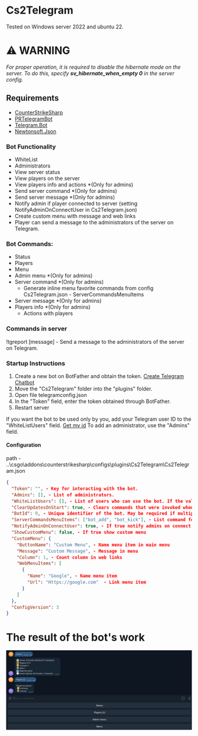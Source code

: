 # Cs2Telegram

Tested on Windows server 2022 and ubuntu 22.

# ⚠️ WARNING
*For proper operation, it is required to disable the hibernate mode on the server. To do this, specify __sv_hibernate_when_empty 0__ in the server config.*

## Requirements
 - [CounterStrikeSharp](https://github.com/roflmuffin/CounterStrikeSharp/tree/main)
 - [PRTelegramBot](https://github.com/prethink/PRTelegramBot)
 - [Telegram.Bot](https://github.com/TelegramBots/Telegram.Bot)
 - [Newtonsoft.Json](https://github.com/JamesNK/Newtonsoft.Json)       


### Bot Functionality
- WhiteList
- Administrators
- View server status
- View players on the server
- View players info and actions *(Only for admins)
- Send server command *(Only for admins)
- Send server message *(Only for admins)
- Notify admin if player connected to server (setting NotifyAdminOnConnectUser in Cs2Telegram.json)
- Create custom menu with message and web links
- Player can send a message to the administrators of the server on Telegram.


### Bot Commands:
- Status
- Players
- Menu
- Admin menu *(Only for admins)
- Server command *(Only for admins)
   * Generate inline menu favorite commands from config Cs2Telegram.json - ServerCommandsMenuItems
- Server message *(Only for admins)
-  Players info *(Only for admins)
   * Actions with players

### Commands in server
!tgreport [message] - Send a message to the administrators of the server on Telegram.

### Startup Instructions
1. Create a new bot on BotFather and obtain the token. [Create Telegram Chatbot](https://sendpulse.com/knowledge-base/chatbot/telegram/create-telegram-chatbot)
2. Move the "Cs2Telegram" folder into the "plugins" folder.
3. Open file telegramconfig.json
4. In the "Token" field, enter the token obtained through BotFather.
5. Restart server

If you want the bot to be used only by you, add your Telegram user ID to the "WhiteListUsers" field. [Get my id](https://t.me/getmyid_bot) To add an administrator, use the "Admins" field.

#### Configuration
path - ..\csgo\addons\counterstrikesharp\configs\plugins\Cs2Telegram\Cs2Telegram.json     

```json
{
  "Token": "", - Key for interacting with the bot.     
  "Admins": [], - List of administrators.       
  "WhiteListUsers": [], - List of users who can use the bot. If the value is empty, all users can use the bot.       
  "ClearUpdatesOnStart": true, - Clears commands that were invoked when the bot was not running.       
  "BotId": 0, - Unique identifier of the bot. May be required if multiple bots are used in the same application.  
  "ServerCommandsMenuItems": ["bot_add", "bot_kick"], - List command for inline buttons 
  "NotifyAdminOnConnectUser": true, - If true notify admins on connect new player on server
  "ShowCustomMenu": false, - If true show custom menu
  "CustomMenu": { 
    "ButtonName": "Custom Menu", - Name menu item in main menu
    "Message": "Custom Message", - Message in menu
    "Column": 1, - Count column in web links
    "WebMenuItems": [
      {
        "Name": "Google", - Name menu item 
        "Url": "Https://google.com"  - Link menu item 
      }
    ]
  },
  "ConfigVersion": 3
}
```
     
   
# The result of the bot's work

![BotResult](/doc/BotResult.png)
